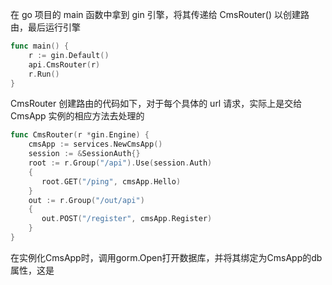 在 go 项目的 main 函数中拿到 gin 引擎，将其传递给 CmsRouter() 以创建路由，最后运行引擎

```go
func main() {
    r := gin.Default()
    api.CmsRouter(r)
    r.Run()
}
```

CmsRouter 创建路由的代码如下，对于每个具体的 url 请求，实际上是交给 CmsApp 实例的相应方法去处理的

```go
func CmsRouter(r *gin.Engine) {
    cmsApp := services.NewCmsApp()
    session := &SessionAuth{}
    root := r.Group("/api").Use(session.Auth)
    {
       root.GET("/ping", cmsApp.Hello)
    }
    out := r.Group("/out/api")
    {
       out.POST("/register", cmsApp.Register)
    }
}
```
在实例化CmsApp时，调用gorm.Open打开数据库，并将其绑定为CmsApp的db属性，这是